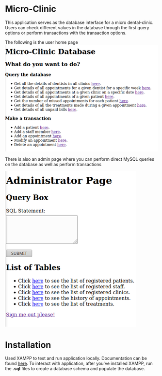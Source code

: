 # Micro-Clinic
This application serves as the database interface for a micro dental-clinic. Users can check different 
values in the database through the first query options or perform transactions with the transaction options.

The following is the user home page ![User home page](Screenshot-1.png)

There is also an admin page where you can perform direct MySQL queries on the database as well 
as perform transactions 

![Admin home page](Screenshot.png)
# Installation
Used XAMPP to test and run application locally. Documentation can be found [here](https://www.apachefriends.org/index.html).
To interact with application, after you've installed XAMPP, run the **.sql** files to create a database schema
and populate the database. 
